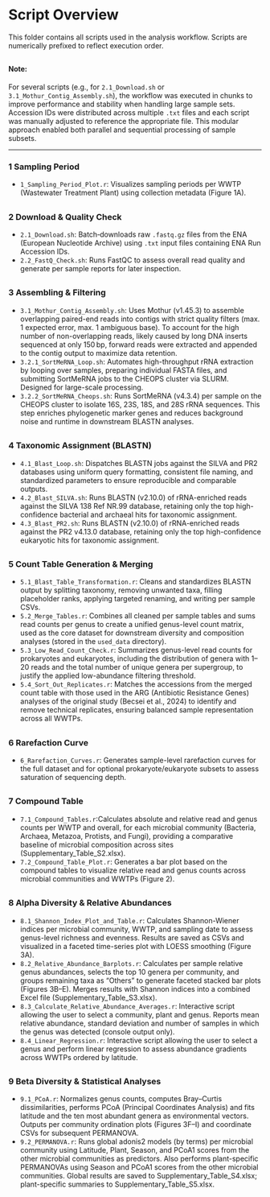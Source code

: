 # Script Overview

This folder contains all scripts used in the analysis workflow. Scripts are numerically prefixed to reflect execution order.

##

#### Note:
For several scripts (e.g., for `2.1_Download.sh` or `3.1_Mothur_Contig_Assembly.sh`), the workflow was executed in chunks to improve performance and stability when handling large sample sets. Accession IDs were distributed across multiple `.txt` files and each script was manually adjusted to reference the appropriate file. This modular approach enabled both parallel and sequential processing of sample subsets.
__________________________

### 1 Sampling Period
- `1_Sampling_Period_Plot.r`: Visualizes sampling periods per WWTP (Wastewater Treatment Plant) using collection metadata (Figure 1A).

##

### 2 Download & Quality Check
- `2.1_Download.sh`: Batch‑downloads raw `.fastq.gz` files from the ENA (European Nucleotide Archive) using `.txt` input files containing ENA Run Accession IDs.
- `2.2_FastQ_Check.sh`: Runs FastQC to assess overall read quality and generate per sample reports for later inspection.

##

### 3 Assembling & Filtering
- `3.1_Mothur_Contig_Assembly.sh`: Uses Mothur (v1.45.3) to assemble overlapping paired-end reads into contigs with strict quality filters (max. 1 expected error, max. 1 ambiguous base). To account for the high number of non-overlapping reads, likely caused by long DNA inserts sequenced at only 150 bp, forward reads were extracted and appended to the contig output to maximize data retention.
- `3.2.1_SortMeRNA_Loop.sh`: Automates high-throughput rRNA extraction by looping over samples, preparing individual FASTA files, and submitting SortMeRNA jobs to the CHEOPS cluster via SLURM. Designed for large-scale processing.
- `3.2.2_SortMeRNA_Cheops.sh`: Runs SortMeRNA (v4.3.4) per sample on the CHEOPS cluster to isolate 16S, 23S, 18S, and 28S rRNA sequences. This step enriches phylogenetic marker genes and reduces background noise and runtime in downstream BLASTN analyses.
 
##

### 4 Taxonomic Assignment (BLASTN)
- `4.1_Blast_Loop.sh`: Dispatches BLASTN jobs against the SILVA and PR2 databases using uniform query formatting, consistent file naming, and standardized parameters to ensure reproducible and comparable outputs.
- `4.2_Blast_SILVA.sh`: Runs BLASTN (v2.10.0) of rRNA-enriched reads against the SILVA 138 Ref NR.99 database, retaining only the top high-confidence bacterial and archaeal hits for taxonomic assignment.
- `4.3_Blast_PR2.sh`: Runs BLASTN (v2.10.0) of rRNA-enriched reads against the PR2 v4.13.0 database, retaining only the top high-confidence eukaryotic hits for taxonomic assignment.

##

### 5 Count Table Generation & Merging
- `5.1_Blast_Table_Transformation.r`: Cleans and standardizes BLASTN output by splitting taxonomy, removing unwanted taxa, filling placeholder ranks, applying targeted renaming, and writing per sample CSVs.
- `5.2_Merge_Tables.r`: Combines all cleaned per sample tables and sums read counts per genus to create a unified genus-level count matrix, used as the core dataset for downstream diversity and composition analyses (stored in the `used_data` directory). 
- `5.3_Low_Read_Count_Check.r`: Summarizes genus-level read counts for prokaryotes and eukaryotes, including the distribution of genera with 1–20 reads and the total number of unique genera per supergroup, to justify the applied low-abundance filtering threshold.
- `5.4_Sort_Out_Replicates.r`: Matches the accessions from the merged count table with those used in the ARG (Antibiotic Resistance Genes) analyses of the original study (Becsei et al., 2024) to identify and remove technical replicates, ensuring balanced sample representation across all WWTPs.

##

### 6 Rarefaction Curve
- `6_Rarefaction_Curves.r`: Generates sample-level rarefaction curves for the full dataset and for optional prokaryote/eukaryote subsets to assess saturation of sequencing depth.

##

### 7 Compound Table
- `7.1_Compound_Tables.r`:Calculates absolute and relative read and genus counts per WWTP and overall, for each microbial community (Bacteria, Archaea, Metazoa, Protists, and Fungi), providing a comparative baseline of microbial composition across sites (Supplementary_Table_S2.xlsx).
- `7.2_Compound_Table_Plot.r`: Generates a bar plot based on the compound tables to visualize relative read and genus counts across microbial communities and WWTPs (Figure 2).

##

### 8 Alpha Diversity & Relative Abundances
- `8.1_Shannon_Index_Plot_and_Table.r`: Calculates Shannon-Wiener indices per microbial community, WWTP, and sampling date to assess genus-level richness and evenness. Results are saved as CSVs and visualized in a faceted time-series plot with LOESS smoothing (Figure 3A).
- `8.2_Relative_Abundance_Barplots.r`: Calculates per sample relative genus abundances, selects the top 10 genera per community, and groups remaining taxa as “Others” to generate faceted stacked bar plots (Figures 3B–E). Merges results with Shannon indices into a combined Excel file (Supplementary_Table_S3.xlsx).
- `8.3_Calculate_Relative_Abundance_Averages.r`: Interactive script allowing the user to select a community, plant and genus. Reports mean relative abundance, standard deviation and number of samples in which the genus was detected (console output only).
- `8.4_Linear_Regression.r`: Interactive script allowing the user to select a genus and perform linear regression to assess abundance gradients across WWTPs ordered by latitude.

##

### 9 Beta Diversity & Statistical Analyses
- `9.1_PCoA.r`: Normalizes genus counts, computes Bray–Curtis dissimilarities, performs PCoA (Principal Coordinates Analysis) and fits latitude and the ten most abundant genera as environmental vectors. Outputs per community ordination plots (Figures 3F–I) and coordinate CSVs for subsequent PERMANOVA.
- `9.2_PERMANOVA.r`: Runs global adonis2 models (by terms) per microbial community using Latitude, Plant, Season, and PCoA1 scores from the other microbial communities as predictors. Also performs plant-specific PERMANOVAs using Season and PCoA1 scores from the other microbial communities. Global results are saved to Supplementary_Table_S4.xlsx; plant-specific summaries to Supplementary_Table_S5.xlsx.
                       
